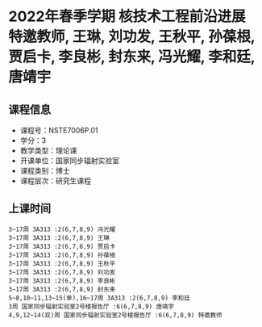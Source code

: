 # 2022年春季学期 核技术工程前沿进展 特邀教师, 王琳, 刘功发, 王秋平, 孙葆根, 贾启卡, 李良彬, 封东来, 冯光耀, 李和廷, 唐靖宇






## 课程信息

- 课程号：NSTE7006P.01
- 学分：3
- 教学类型：理论课
- 开课单位：国家同步辐射实验室
- 课程类别：博士
- 课程层次：研究生课程

## 上课时间

```
3~17周 3A313 :2(6,7,8,9) 冯光耀
3~17周 3A313 :2(6,7,8,9) 王琳
3~17周 3A313 :2(6,7,8,9) 贾启卡
3~17周 3A313 :2(6,7,8,9) 孙葆根
3~17周 3A313 :2(6,7,8,9) 王秋平
3~17周 3A313 :2(6,7,8,9) 刘功发
3~17周 3A313 :2(6,7,8,9) 李良彬
3~17周 3A313 :2(6,7,8,9) 封东来
5~8,10~11,13~15(单),16~17周 3A313 :2(6,7,8,9) 李和廷
3周 国家同步辐射实验室2号楼报告厅 :6(6,7,8,9) 唐靖宇
4,9,12~14(双)周 国家同步辐射实验室2号楼报告厅 :6(6,7,8,9) 特邀教师
```

